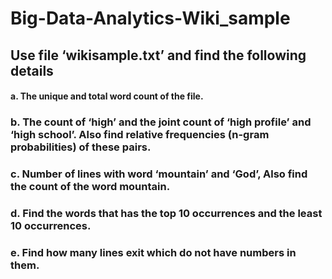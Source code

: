 # Big-Data-Analytics-Wiki_sample
## Use file ‘wikisample.txt’ and find the following details
#### a. The unique and total word count of the file.
### b. The count of ‘high’ and the joint count of ‘high profile’ and ‘high school’. Also find relative frequencies (n-gram probabilities) of these pairs.
### c. Number of lines with word ‘mountain’ and ‘God’, Also find the count of the word mountain.
### d. Find the words that has the top 10 occurrences and the least 10 occurrences.
### e. Find how many lines exit which do not have numbers in them.

